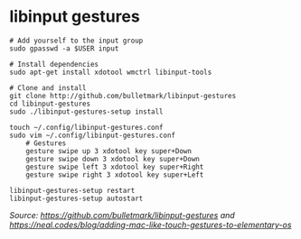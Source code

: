 # libinput gestures
```
# Add yourself to the input group
sudo gpasswd -a $USER input

# Install dependencies
sudo apt-get install xdotool wmctrl libinput-tools

# Clone and install
git clone http://github.com/bulletmark/libinput-gestures
cd libinput-gestures
sudo ./libinput-gestures-setup install

touch ~/.config/libinput-gestures.conf
sudo vim ~/.config/libinput-gestures.conf
    # Gestures
    gesture swipe up 3 xdotool key super+Down
    gesture swipe down 3 xdotool key super+Down
    gesture swipe left 3 xdotool key super+Right
    gesture swipe right 3 xdotool key super+Left

libinput-gestures-setup restart
libinput-gestures-setup autostart
```
_Source: https://github.com/bulletmark/libinput-gestures and https://neal.codes/blog/adding-mac-like-touch-gestures-to-elementary-os_
